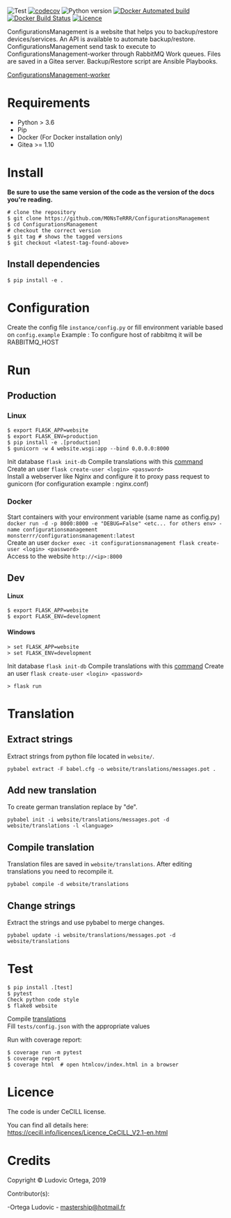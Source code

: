 ![Test](https://github.com/M0NsTeRRR/ConfigurationsManagement/workflows/Test/badge.svg?event=push)
[![codecov](https://codecov.io/gh/M0NsTeRRR/ConfigurationsManagement/branch/master/graph/badge.svg?token=KaNnAIAj6P)](https://codecov.io/gh/M0NsTeRRR/ConfigurationsManagement)
![Python version](https://img.shields.io/badge/python-3.6%20%7C%203.7%20%7C%203.8-blue)
[![Docker Automated build](https://img.shields.io/docker/cloud/automated/monsterrr/configurationsmanagement?style=flat-square)](https://hub.docker.com/r/monsterrr/configurationsmanagement)
[![Docker Build Status](https://img.shields.io/docker/cloud/build/monsterrr/configurationsmanagement?style=flat-square)](https://hub.docker.com/r/monsterrr/configurationsmanagement)
[![Licence](https://img.shields.io/badge/license-CeCILL%20V2.1-green)](https://github.com/M0NsTeRRR/ConfigurationsManagement/blob/master/LICENSE)

ConfigurationsManagement is a website that helps you to backup/restore devices/services. An API is available to automate
backup/restore. ConfigurationsManagement send task to execute to ConfigurationsManagement-worker through RabbitMQ Work queues. Files are saved 
in a Gitea server. Backup/Restore script are Ansible Playbooks.

[ConfigurationsManagement-worker](https://github.com/M0NsTeRRR/ConfigurationsManagement-worker)

# Requirements
- Python > 3.6
- Pip
- Docker (For Docker installation only)
- Gitea >= 1.10

# Install

**Be sure to use the same version of the code as the version of the docs
you're reading.**

    # clone the repository
    $ git clone https://github.com/M0NsTeRRR/ConfigurationsManagement
    $ cd ConfigurationsManagement
    # checkout the correct version
    $ git tag # shows the tagged versions
    $ git checkout <latest-tag-found-above>

## Install dependencies

    $ pip install -e .

# Configuration
Create the config file `instance/config.py` or fill environment variable based on `config.example`
Example : To configure host of rabbitmq it will be RABBITMQ_HOST

# Run
## Production
### Linux
    $ export FLASK_APP=website
    $ export FLASK_ENV=production
    $ pip install -e .[production]
    $ gunicorn -w 4 website.wsgi:app --bind 0.0.0.0:8000

Init database `flask init-db`
Compile translations with this [command](#extract-strings)  
Create an user `flask create-user <login> <password>`  
Install a webserver like Nginx and configure it to proxy pass request to gunicorn
(for configuration example : nginx.conf)  

### Docker
Start containers with your environment variable (same name as config.py)  
`docker run -d -p 8000:8000 -e "DEBUG=False" <etc... for others env> -name configurationsmanagement monsterrr/configurationsmanagement:latest`  
Create an user `docker exec -it configurationsmanagement flask create-user <login> <password>`  
Access to the website `http://<ip>:8000`

## Dev
#### Linux

    $ export FLASK_APP=website
    $ export FLASK_ENV=development

#### Windows

    > set FLASK_APP=website
    > set FLASK_ENV=development

Init database `flask init-db`
Compile translations with this [command](#extract-strings)
Create an user `flask create-user <login> <password>`  

    > flask run

# Translation
## Extract strings
Extract strings from python file located in `website/`.

    pybabel extract -F babel.cfg -o website/translations/messages.pot .

## Add new translation
To create german translation replace <language> by "de".

    pybabel init -i website/translations/messages.pot -d website/translations -l <language>

## Compile translation
Translation files are saved in `website/translations`.
After editing translations you need to recompile it.

    pybabel compile -d website/translations

## Change strings
Extract the strings and use pybabel to merge changes.

    pybabel update -i website/translations/messages.pot -d website/translations

# Test

    $ pip install .[test]
    $ pytest
    Check python code style
    $ flake8 website
    

Compile [translations](#translation)  
Fill `tests/config.json` with the appropriate values  

Run with coverage report:

    $ coverage run -m pytest
    $ coverage report
    $ coverage html  # open htmlcov/index.html in a browser

# Licence

The code is under CeCILL license.

You can find all details here: https://cecill.info/licences/Licence_CeCILL_V2.1-en.html

# Credits

Copyright © Ludovic Ortega, 2019

Contributor(s):

-Ortega Ludovic - mastership@hotmail.fr